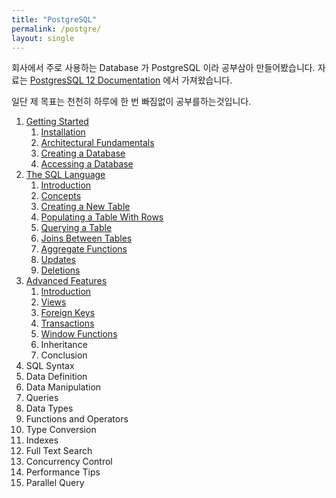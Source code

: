 ```yaml
---
title: "PostgreSQL"
permalink: /postgre/
layout: single
---
```


회사에서 주로 사용하는 Database 가 PostgreSQL 이라 공부삼아 만들어봤습니다. 자료는 [PostgresSQL 12 Documentation](https://www.postgresql.org/docs/12/index.html) 에서 가져왔습니다.

일단 제 목표는 천천히 하루에 한 번 빠짐없이 공부를하는것입니다.

1. [Getting Started](/postgre-1tutorialstart)
    1. [Installation](/postgre-1installation)
    2. [Architectural Fundamentals](/postgre-1architecturalfundamentals)
    3. [Creating a Database](/postgre-1creatingdatabase)
    4. [Accessing a Database](/postgre-1acessingdatabase)
2. [The SQL Language](/postgre-2tutorialsql)
    1. [Introduction](/postgre-2introduction)
    2. [Concepts](/postgre-2concepts)
    3. [Creating a New Table](/postgre-2createnewtable)
    4. [Populating a Table With Rows](/postgre-2populatingtablerow)
    5. [Querying a Table](/postgre-2queryingtable)
    6. [Joins Between Tables](/postgre-2joinsbetweentables)
    7. [Aggregate Functions](/postgre-2aggregatefunction)
    8. [Updates](/postgre-2updates)
    9. [Deletions](/postgre-2deletions)
3. [Advanced Features](/postgre-3tutorialadvance)
    1. [Introduction](/postgre-3introduction)
    2. [Views](/postgre-3view)
    3. [Foreign Keys](/postgre-3foreignkeys)
    4. [Transactions](/postgre-3transaction)
    5. [Window Functions](/postgre-3windowfunction)
    6. Inheritance
    7. Conclusion
4. SQL Syntax
5. Data Definition
6. Data Manipulation
7. Queries
8. Data Types
9. Functions and Operators
10. Type Conversion
11. Indexes
12. Full Text Search
13. Concurrency Control
14. Performance Tips
15. Parallel Query